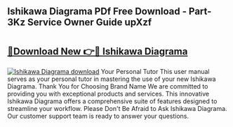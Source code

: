 ## Ishikawa Diagrama PDf Free Download - Part-3Kz Service Owner Guide upXzf

# <h2><a href="http://dfjrjc.blite.top/?on=Ishikawa+Diagrama">🔗Download New 👉🔴 Ishikawa Diagrama</a></h2>

[![Ishikawa Diagrama download](https://i.imgur.com/lujVjoI.png)](http://dfjrjc.blite.top/?on=Ishikawa+Diagrama)
Your Personal Tutor This user manual serves as your personal tutor in mastering the use of your new Ishikawa Diagrama. Thank You for Choosing Brand Name We are committed to providing you with exceptional products and services. This innovative Ishikawa Diagrama offers a comprehensive suite of features designed to streamline your workflow. Please Don't Be Afraid to Ask Ishikawa Diagrama. Our customer support team is ready to answer your questions.
